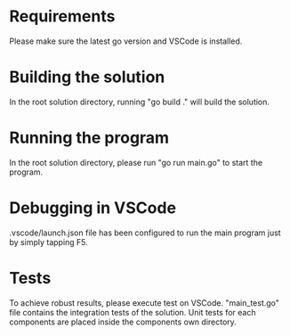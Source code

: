 # Requirements

Please make sure the latest go version and VSCode is installed.

# Building the solution

In the root solution directory, running "go build ." will build the solution.

# Running the program

In the root solution directory, please run "go run main.go" to start the program.

# Debugging in VSCode

.vscode/launch.json file has been configured to run the main program just by simply tapping F5.

# Tests

To achieve robust results, please execute test on VSCode.
"main_test.go" file contains the integration tests of the solution.
Unit tests for each components are placed inside the components own directory.